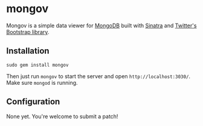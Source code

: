 # mongov

Mongov is a simple data viewer for [MongoDB](http://mongodb.org) built with [Sinatra](http://www.sinatrarb.com) and [Twitter's Bootstrap library](http://twitter.github.com/bootstrap).

## Installation

`sudo gem install mongov`

Then just run `mongov` to start the server and open `http://localhost:3030/`. Make sure `mongod` is running.

## Configuration

None yet. You're welcome to submit a patch!
